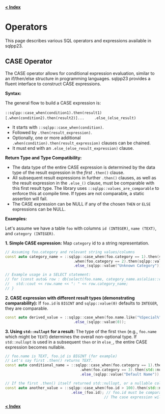 [**\< Index**](/docs/README.md)

# Operators

This page describes various SQL operators and expressions available in sqlpp23.

## CASE Operator

The CASE operator allows for conditional expression evaluation, similar to an if/then/else structure in programming languages. sqlpp23 provides a fluent interface to construct CASE expressions.

**Syntax:**

The general flow to build a CASE expression is:

`::sqlpp::case_when(condition1).then(result1)`
`    [.when(condition2).then(result2)]...`
`    .else_(else_result)`

*   It starts with `::sqlpp::case_when(condition)`.
*   Followed by `.then(result_expression)`.
*   Optionally, one or more additional `.when(condition).then(result_expression)` clauses can be chained.
*   It must end with an `.else_(else_result_expression)` clause.

**Return Type and Type Compatibility:**

*   The data type of the entire CASE expression is determined by the data type of the result expression in the *first* `.then()` clause.
*   All subsequent result expressions in further `.then()` clauses, as well as the result expression in the `.else_()` clause, must be comparable with this first result type. The library uses `::sqlpp::values_are_comparable` to enforce this at compile time. If types are not comparable, a static assertion will fail.
*   The CASE expression can be NULL if any of the chosen `THEN` or `ELSE` expressions can be NULL.

**Examples:**

Let's assume we have a table `foo` with columns `id (INTEGER)`, `name (TEXT)`, and `category (INTEGER)`.

**1. Simple CASE expression:**
Map `category` id to a string representation.

```cpp
// Assuming foo.category and relevant string values/columns
const auto category_name = ::sqlpp::case_when(foo.category == 1).then(sqlpp::value("Category A"))
                               .when(foo.category == 2).then(sqlpp::value("Category B"))
                               .else_(sqlpp::value("Unknown Category"));

// Example usage in a SELECT statement:
// for (const auto& row : db(select(foo.name, category_name.as(alias::category_name)).from(foo)...)) {
//   std::cout << row.name << ": " << row.category_name;
// }
```

**2. CASE expression with different result types (demonstrating comparability):**
If `foo.id` is `BIGINT` and `sqlpp::value(0)` defaults to `INTEGER`, they are comparable.

```cpp
const auto derived_value = ::sqlpp::case_when(foo.name.like("%Special%")).then(foo.id)
                               .else_(sqlpp::value(0)); 
```

**3. Using `std::nullopt` for a result:**
The type of the first `then` (e.g., `foo.name` which might be `TEXT`) determines the overall non-optional type.
If `std::nullopt` is used in a subsequent `then` or in `else_`, the entire CASE expression becomes nullable.

```cpp
// foo.name is TEXT, foo.id is BIGINT (for example)
// Let's say first .then() returns TEXT.
const auto conditional_name = ::sqlpp::case_when(foo.category == 1).then(foo.name)
                                  .when(foo.category == 3).then(std::nullopt) // Makes expression potentially NULL
                                  .else_(sqlpp::value("Default Name"));

// If the first .then() itself returned std::nullopt, or a nullable column:
const auto another_value = ::sqlpp::case_when(foo.id > 100).then(std::nullopt)
                              .else_(foo.id); // foo.id must be comparable to NULL here.
                                             // The case expression will be nullable.
```

[**\< Index**](/docs/README.md)
